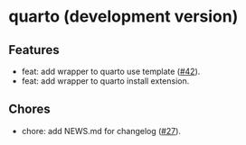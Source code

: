 # quarto (development version)

## Features

- feat: add wrapper to quarto use template ([#42](https://github.com/quarto-dev/quarto-r/issues/42)).
- feat: add wrapper to quarto install extension.

## Chores

- chore: add NEWS.md for changelog ([#27](https://github.com/quarto-dev/quarto-r/issues/27)).

